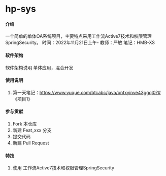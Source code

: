 # hp-sys

#### 介绍
一个简单的单体OA系统项目，主要特点采用工作流Active7技术和权限管理SpringSecurity。
时间：2022年11月21日上午-
教师：严敏
笔记：HMB-XS

#### 软件架构
软件架构说明
单体应用，混合开发


#### 使用说明

1.  第一天笔记：https://www.yuque.com/btcabc/java/ontxyinve43ggql0?# 《项目1》

#### 参与贡献

1.  Fork 本仓库
2.  新建 Feat_xxx 分支
3.  提交代码
4.  新建 Pull Request


#### 特技

1.  使用 工作流Active7技术和权限管理SpringSecurity
